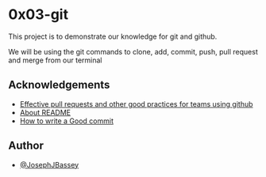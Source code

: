 
# 0x03-git

This project is to demonstrate our knowledge for git and github.

We will be using the git commands to clone, add, commit, push, pull request  and merge from our terminal 

## Acknowledgements

 - [Effective pull requests and other good practices for teams using github](https://codeinthehole.com/tips/pull-requests-and-other-good-practices-for-teams-using-github/)
 - [About README](https://docs.github.com/en/repositories/managing-your-repositorys-settings-and-features/customizing-your-repository/about-readmes)
 - [How to write a Good commit](https://cbea.ms/git-commit/)


## Author

- [@JosephJBassey](https://www.github.com/josephjbassey)


